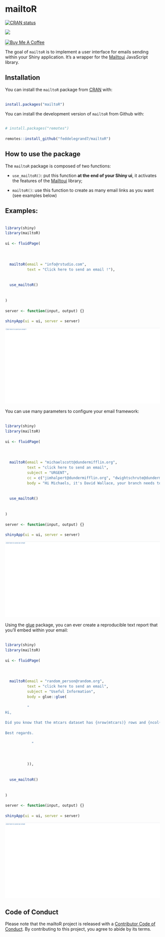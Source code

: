 
<!-- README.md is generated from README.Rmd. Please edit that file -->

# mailtoR

<!-- badges: start -->

[![CRAN
status](https://www.r-pkg.org/badges/version/mailtoR)](https://CRAN.R-project.org/package=mailtoR)

![](http://cranlogs.r-pkg.org/badges/grand-total/mailtoR?color=blue)

<a href="https://www.buymeacoffee.com/Fodil" target="_blank"><img src="https://www.buymeacoffee.com/assets/img/custom_images/orange_img.png" alt="Buy Me A Coffee" style="height: 41px !important;width: 174px !important;box-shadow: 0px 3px 2px 0px rgba(190, 190, 190, 0.5) !important;-webkit-box-shadow: 0px 3px 2px 0px rgba(190, 190, 190, 0.5) !important;" ></a>

<!-- badges: end -->

The goal of `mailtoR` is to implement a user interface for emails
sending within your Shiny application. It’s a wrapper for the
[Mailtoui](https://mailtoui.com/#menu) JavaScript library.

## Installation

You can install the `mailtoR` package from
[CRAN](https://CRAN.R-project.org/package=mailtoR) with:

``` r

install.packages("mailtoR")
```

You can install the development version of `mailtoR` from Github with:

``` r

# install.packages("remotes")

remotes::install_github("feddelegrand7/mailtoR")
```

## How to use the package

The `mailtoR` package is composed of two functions:

  - `use_mailtoR()`: put this function **at the end of your Shiny ui**,
    it activates the features of the
    [Mailtoui](https://mailtoui.com/#menu) library;

  - `mailtoR()`: use this function to create as many email links as you
    want (see examples below)

## Examples:

``` r

library(shiny)
library(mailtoR)

ui <- fluidPage(



  mailtoR(email = "info@rstudio.com",
          text = "Click here to send an email !"),


  use_mailtoR()


)

server <- function(input, output) {}

shinyApp(ui = ui, server = server)
```

![](man/figures/mailtoRexample1.gif)

You can use many parameters to configure your email framework:

``` r

library(shiny)
library(mailtoR)

ui <- fluidPage(



  mailtoR(email = "michaelscott@dundermifflin.org",
          text = "click here to send an email", 
          subject = "URGENT", 
          cc = c("jimhalpert@dundermifflin.org", "dwightschrute@dundermifflin.org"), 
          body = "Hi Michaels, it's David Wallace, your branch needs to make more sales !!!!!!!"),


  use_mailtoR()


)

server <- function(input, output) {}

shinyApp(ui = ui, server = server)
```

![](man/figures/mailtoRexample2.gif)

Using the [glue](https://CRAN.R-project.org/package=glue) package, you
can ever create a reproducible text report that you’ll embed within your
email:

``` r

library(shiny)
library(mailtoR)

ui <- fluidPage(



  mailtoR(email = "random_person@random.org",
          text = "click here to send an email", 
          subject = "Useful Information", 
          body = glue::glue(
          
          "
Hi,
          
Did you know that the mtcars dataset has {nrow(mtcars)} rows and {ncol(mtcars)} columns ? 
            
Best regards. 
            
            "
            
            
            
          )),


  use_mailtoR()


)

server <- function(input, output) {}

shinyApp(ui = ui, server = server)
```

![](man/figures/mailtoRexample3.gif)

## Code of Conduct

Please note that the mailtoR project is released with a [Contributor
Code of
Conduct](https://contributor-covenant.org/version/2/0/CODE_OF_CONDUCT.html).
By contributing to this project, you agree to abide by its terms.
